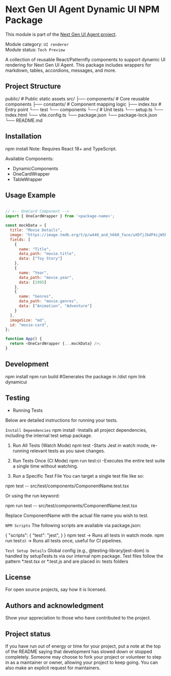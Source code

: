 # Next Gen UI Agent Dynamic UI NPM Package

This module is part of the [Next Gen UI Agent project](https://github.com/RedHat-UX/next-gen-ui-agent).

Module category: `UI renderer`  
Module status: `Tech Preview`

A collection of reusable React/Patternfly components to support dynamic UI rendering for Next Gen UI Agent. This package includes wrappers for markdown, tables, accordions, messages, and more.

## Project Structure

public/ # Public static assets
src/
├── components/ # Core reusable components
├── constants/ # Component mapping logic
├── index.tsx # Entry point
└── test
        └── components
           └──/ # Unit tests
        └── setup.ts
└── index.html
└── vite.config.ts
└── package.json
└── package-lock.json
└── README.md


## Installation

npm install <package-name>
Note: Requires React 18+ and TypeScript.

Available Components:
- DynamicComponents
- OneCardWrapper
- TableWrapper


## Usage Example
```js

// <-- OneCard Component -->
import { OneCardWrapper } from '<package-name>';

const mockData = {
  title: "Movie Details",
  image: "https://image.tmdb.org/t/p/w440_and_h660_face/uXDfjJbdP4ijW5hWSBrPrlKpxab.jpg",
  fields: [
    {
      name: "Title",
      data_path: "movie.title",
      data: ["Toy Story"]
    },
    {
      name: "Year",
      data_path: "movie.year",
      data: [1995]
    },
    {
      name: "Genres",
      data_path: "movie.genres",
      data: ["Animation", "Adventure"]
    }
  ],
  imageSize: "md",
  id: "movie-card",
};

function App() {
  return <OneCardWrapper {...mockData} />;
}
```

## Development

npm install
npm run build #Generates the package in /dist
npm link dynamicui


## Testing
- Running Tests

Below are detailed instructions for running your tests.

`Install Dependencies`
npm install
-Installs all project dependencies, including the internal test setup package.

1. Run All Tests (Watch Mode)
npm test
-Starts Jest in watch mode, re-running relevant tests as you save changes.

2. Run Tests Once (CI Mode)
npm run test:ci
-Executes the entire test suite a single time without watching.

3. Run a Specific Test File
You can target a single test file like so:

npm test -- src/test/components/ComponentName.test.tsx 

Or using the run keyword:

npm run test -- src/test/components/ComponentName.test.tsx 

Replace ComponentName with the actual file name you wish to test.

`NPM Scripts`
The following scripts are available via package.json:

{
  "scripts": {
    "test": "jest",
  }
}
npm test → Runs all tests in watch mode.
npm run test:ci → Runs all tests once, useful for CI pipelines.

`Test Setup Details`
Global config (e.g., @testing-library/jest-dom) is handled by setupTests.ts via our internal npm package.
Test files follow the pattern *.test.tsx or *.test.js and are placed in: tests folders


## License
For open source projects, say how it is licensed.

## Authors and acknowledgment
Show your appreciation to those who have contributed to the project.

## Project status
If you have run out of energy or time for your project, put a note at the top of the README saying that development has slowed down or stopped completely. Someone may choose to fork your project or volunteer to step in as a maintainer or owner, allowing your project to keep going. You can also make an explicit request for maintainers.